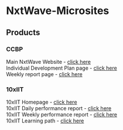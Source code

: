 # NxtWave-Microsites

## Products
### CCBP
Main NxtWave Website - <a href="https://www.ccbp.in/">click here</a><br>
Individual Development Plan page - <a href="https://portal.ccbp.in/myidp?id=f894d642-e74a-4685-a1ae-78d9f5c6033f">click here</a><br>
Weekly report page - <a href="https://portal.ccbp.in/learning-reports/weekly-report?id=18a9dd4337484ec3baa3019c33dbc0b0_10/10/2021">click here</a><br>
### 10xIIT
10xIIT Homepage - <a href="https://10xiit-home-page.webflow.io/">click here</a><br>
10xIIT Daily performance report - <a href="https://10xiitian-reports.ccbp.in/dr-page?id=60649964-8064-4409-9e9d-64a536a12572_03/05/2021">click here</a><br>
10xIIT Weekly performance report - <a href="https://10xiitian-reports.ccbp.in/wr-page?id=60649964-8064-4409-9e9d-64a536a12572_03/05/2021">click here</a><br>
10xIIT Learning path - <a href="https://10xiitian-reports.ccbp.in/10xiitian-learning-path/ddf99e5f-60e4-403c-b698-16554ddb023d">click here</a>
